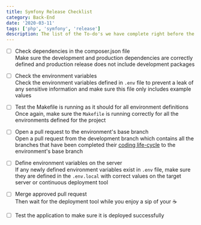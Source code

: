 ```yaml
---
title: Symfony Release Checklist
category: Back-End
date: '2020-03-11'
tags: ['php', 'symfony', 'release']
description: The list of the To-do's we have complete right before the deploy our application to stage or live 🚀
---
```


- [ ] Check dependencies in the composer.json file  
Make sure the development and production dependencies are correctly defined and production release does not include development packages

- [ ] Check the environment variables  
Check the environment variables defined in `.env` file to prevent a leak of any sensitive information and make sure this file only includes example values

- [ ] Test the Makefile is running as it should for all environment definitions  
Once again, make sure the `Makefile` is running correctly for all the environments defined for the project

- [ ] Open a pull request to the environment's base branch  
Open a pull request from the development branch which contains all the branches that have been completed their [coding life-cycle](/checklist/coding-life-cycle-of-a-jira-issue) to the environment's base branch

- [ ] Define environment variables on the server  
If any newly defined environment variables exist in `.env` file, make sure they are defined in the `.env.local` with correct values on the target server or continuous deployment tool

- [ ] Merge approved pull request  
Then wait for the deployment tool while you enjoy a sip of your ☕️

- [ ] Test the application to make sure it is deployed successfully
